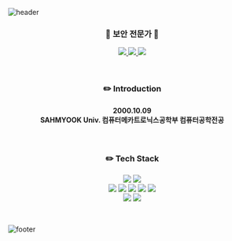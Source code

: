

<!-- ![header](https://capsule-render.vercel.app/api?type=waving&color=gradient&height=200&section=header&text=Seon%20A's%20GitHub&fontSize=25) 랜덤 -->
![header](https://capsule-render.vercel.app/api?type=waving&color=0:ee9ca7,100:ffdde1&height=200&section=header&text=Seona%20A's%20GitHub&fontSize=25&fontColor=ffffff)

<!--
**princesssuna/princesssuna** is a ✨ _special_ ✨ repository because its `README.md` (this file) appears on your GitHub profile.

Here are some ideas to get you started:

- 🔭 I’m currently working on ...
- 🌱 I’m currently learning ...
- 👯 I’m looking to collaborate on ...
- 🤔 I’m looking for help with ...
- 💬 Ask me about ...
- 📫 How to reach me: ...
- 😄 Pronouns: ...
- ⚡ Fun fact: ...


# ❤️ 선아 Seona ❤️ -->


<!--
[![Hits](https://hits.seeyoufarm.com/api/count/incr/badge.svg?url=https%3A%2F%2Fgithub.com%2Fchajuhui123&count_bg=%23FFD5D5&title_bg=%23FF7575&icon=&icon_color=%23E7E7E7&title=VISIT&edge_flat=false)](https://hits.seeyoufarm.com)
[![Gmail Badge](https://img.shields.io/badge/Gmail-d14836?style=flat-square&logo=Gmail&logoColor=white&link=mailto:1009suna@gmail.com)](mailto:1009suna@gmail.com)
[![Blog Badge](http://img.shields.io/badge/-Blog-pink?style=flat-square&logo=FF5722&link=https://velog.io/@elfinsun)](https://velog.io/@elfinsun)

-->
<h3 align="center"> 💎 보안 전문가 💎 </h3>

<p align="center">
  <a href="https://hits.seeyoufarm.com">
    <img src="https://hits.seeyoufarm.com/api/count/incr/badge.svg?url=https%3A%2F%2Fgithub.com%2Fchajuhui123&count_bg=%23FFD5D5&title_bg=%23FF7575&icon=&icon_color=%23E7E7E7&title=VISIT&edge_flat=false"/>
  </a>
  <a href="mailto:1009suna@gmail.com">
    <img src="https://img.shields.io/badge/Gmail-d14836?style=flat&logo=Gmail&logoColor=white&link=mailto:1009suna@gmail.com"/>
  </a>
  <a href="https://velog.io/@elfinsun">
    <img src="http://img.shields.io/badge/-Blog-pink?style=flat&logo=FF5722&link=https://velog.io/@elfinsun"/>
  </a>
</p>


<br>

<h3 align="center"> ✏️ Introduction <br/> </h3>

<h4 align="center">
2000.10.09 <br/>
SAHMYOOK Univ. 컴퓨터메카트로닉스공학부 컴퓨터공학전공
</h4>

<br>

<h3 align="center"> ✏️ Tech Stack <br/> </h3>

<p align="center">
  <img src="https://img.shields.io/badge/C-A8B9CC?style=flat&logo=C&logoColor=white"/>
  <img src="https://img.shields.io/badge/C++-00599C?style=flat&logo=C%2B%2B&logoColor=white"/>
  <br>
  <img src="https://img.shields.io/badge/Wireshark-1679A7?style=flat&logo=Wireshark&logoColor=white"/>
  <img src="https://img.shields.io/badge/VirtualBox-183A61?style=flat&logo=VirtualBox&logoColor=white"/>
  <img src="https://img.shields.io/badge/Docker-2496ED?style=flat&logo=Docker&logoColor=white"/>
  <img src="https://img.shields.io/badge/OWASP-000000?style=flat&logo=OWASP&logoColor=white"/>
  <img src="https://img.shields.io/badge/CentOS-262577?style=flat&logo=CentOS&logoColor=white"/>
  <br/>  
  <img src="https://img.shields.io/badge/GitHub-181717?style=flat&logo=GitHub&logoColor=white"/>
  <img src="https://img.shields.io/badge/Git-F05032?style=flat&logo=Git&logoColor=white"/>
</p>

<!--
<img src="https://img.shields.io/badge/C-A8B9CC?style=flat-square&logo=C&logoColor=white"/></a> <img src="https://img.shields.io/badge/C++-00599C?style=flat-square&logo=C%2B%2B&logoColor=white"/></a> <img src="https://img.shields.io/badge/JavaScript-F7DF1E?style=flat-square&logo=JavaScript&logoColor=white"/></a>
<img src="https://img.shields.io/badge/Wireshark-1679A7?style=flat-square&logo=Wireshark&logoColor=white"/></a> <img src="https://img.shields.io/badge/VirtualBox-183A61?style=flat-square&logo=VirtualBox&logoColor=white"/></a> <img src="https://img.shields.io/badge/Docker-2496ED?style=flat-square&logo=Docker&logoColor=white"/></a> <img src="https://img.shields.io/badge/OWASP-000000?style=flat-square&logo=OWASP&logoColor=white"/></a>
-->

<!--
![Anurag's GitHub stats](https://github-readme-stats.vercel.app/api?username=princesssuna&&show_icons=true&theme=dracula)
![footer](https://capsule-render.vercel.app/api?type=waving&color=gradient&height=200&section=footer)

-->

<br/>

![footer](https://capsule-render.vercel.app/api?type=waving&color=0:ee9ca7,100:ffdde1&height=200&section=footer)
